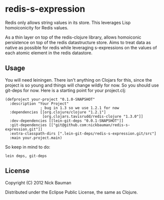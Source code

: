 # redis-s-expression

Redis only allows string values in its store. This leverages Lisp
homoiconicity for Redis values.

As a thin layer on top of the redis-clojure library, allows homoiconic 
persistence on top of the redis datastructure store. Aims to treat
data as native as possible for redis while leveraging s-expressions 
on the values of each atomic element in the redis datastore.

## Usage

You will need leiningen. There isn't anything on Clojars for this, since the 
project is so young and things will change wildly for now. So you should use
git-deps for now. Here is a starting point for your project.clj:

	(defproject your-project "0.1.0-SNAPSHOT"
	  :description "Your Project"
	  				; bug in 1.3 so we use 1.2.1 for now
	  :dependencies [[org.clojure/clojure "1.2.1"] 
	  				 [org.clojars.tavisrudd/redis-clojure "1.3.0"]]
	  :dev-dependencies [[lein-git-deps "0.0.1-SNAPSHOT"]]
	  :git-dependencies [["git@github.com:nickbauman/redis-s-expression.git"]]
	  :extra-classpath-dirs [".lein-git-deps/redis-s-expression.git/src"]
	  :main your.project.main)

So keep in mind to do:

	lein deps, git-deps

## License

Copyright (C) 2012 Nick Bauman

Distributed under the Eclipse Public License, the same as Clojure.
